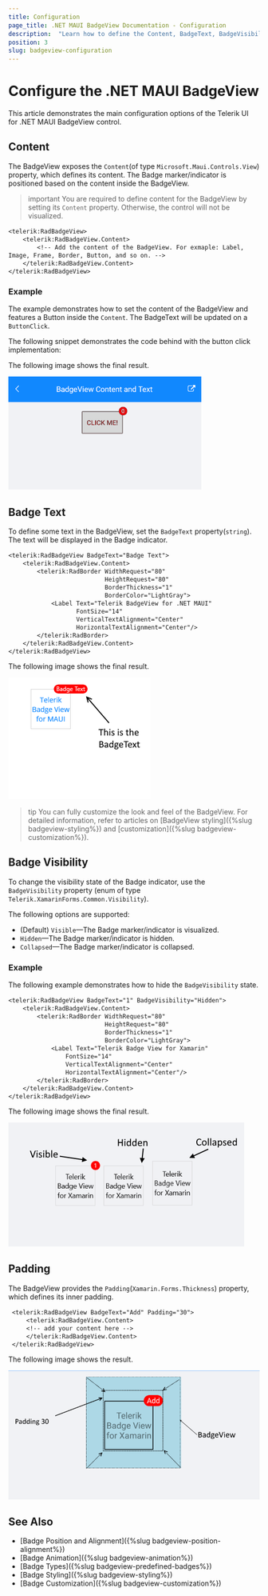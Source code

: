 ```yaml
---
title: Configuration
page_title: .NET MAUI BadgeView Documentation - Configuration
description:  "Learn how to define the Content, BadgeText, BadgeVisibility, and Padding properties of the Telerik UI for .NET MAUI BadgeView."
position: 3
slug: badgeview-configuration
---
```


# Configure the .NET MAUI BadgeView

This article demonstrates the main configuration options of the Telerik UI for .NET MAUI BadgeView control.

## Content

The BadgeView exposes the `Content`(of type `Microsoft.Maui.Controls.View`) property, which defines its content. The Badge marker/indicator is positioned based on the content inside the BadgeView.

>important You are required to define content for the BadgeView by setting its `Content` property. Otherwise, the control will not be visualized.

```XAML
<telerik:RadBadgeView>
    <telerik:RadBadgeView.Content>
        <!-- Add the content of the BadgeView. For exmaple: Label, Image, Frame, Border, Button, and so on. -->
    </telerik:RadBadgeView.Content>
</telerik:RadBadgeView>
```

### Example

The example demonstrates how to set the content of the BadgeView and features a Button inside the `Content`. The BadgeText will be updated on a `ButtonClick`.  

<snippet id='badgeview-content'/>

The following snippet demonstrates the code behind with the button click implementation:

<snippet id='badgeview-content-code-behind'/>

The following image shows the final result.

![BadgeView Badge Content](images/badgeview-content-text.gif)

## Badge Text

To define some text in the BadgeView, set the `BadgeText` property(`string`). The text will be displayed in the Badge indicator.

```XAML
<telerik:RadBadgeView BadgeText="Badge Text">
    <telerik:RadBadgeView.Content>
        <telerik:RadBorder WidthRequest="80"
						   HeightRequest="80"
						   BorderThickness="1"
						   BorderColor="LightGray">
            <Label Text="Telerik BadgeView for .NET MAUI"
                   FontSize="14"
                   VerticalTextAlignment="Center"
                   HorizontalTextAlignment="Center"/>
        </telerik:RadBorder>
    </telerik:RadBadgeView.Content>
</telerik:RadBadgeView>
```

The following image shows the final result.

![BadgeView Badge Text](images/badgeview-badgetext.png)

>tip You can fully customize the look and feel of the BadgeView. For detailed information, refer to articles on [BadgeView styling]({%slug badgeview-styling%}) and [customization]({%slug badgeview-customization%}).

## Badge Visibility

To change the visibility state of the Badge indicator, use the `BadgeVisibility` property (enum of type `Telerik.XamarinForms.Common.Visibility`).

The following options are supported:

* (Default) `Visible`&mdash;The Badge marker/indicator is visualized.
* `Hidden`&mdash;The Badge marker/indicator is hidden.
* `Collapsed`&mdash;The Badge marker/indicator is collapsed.

### Example

The following example demonstrates how to hide the `BadgeVisibility` state.

```XAML
<telerik:RadBadgeView BadgeText="1" BadgeVisibility="Hidden">
    <telerik:RadBadgeView.Content>
        <telerik:RadBorder WidthRequest="80"
						   HeightRequest="80"
						   BorderThickness="1"
						   BorderColor="LightGray">
            <Label Text="Telerik Badge View for Xamarin"
                FontSize="14"
                VerticalTextAlignment="Center"
                HorizontalTextAlignment="Center"/>
        </telerik:RadBorder>
    </telerik:RadBadgeView.Content>
</telerik:RadBadgeView>
```

The following image shows the final result.

![BadgeView Badge Visibility](images/badgeview-badge-visibility.png)


## Padding

The BadgeView provides the `Padding`(`Xamarin.Forms.Thickness`) property, which defines its inner padding.

```XAML
 <telerik:RadBadgeView BadgeText="Add" Padding="30">
	 <telerik:RadBadgeView.Content>
	 <!-- add your content here -->
	 </telerik:RadBadgeView.Content>
 </telerik:RadBadgeView>
```

The following image shows the result.

![BadgeView Padding](images/badgeview-padding.png)

## See Also

- [Badge Position and Alignment]({%slug badgeview-position-alignment%})
- [Badge Animation]({%slug badgeview-animation%})
- [Badge Types]({%slug badgeview-predefined-badges%})
- [Badge Styling]({%slug badgeview-styling%})
- [Badge Customization]({%slug badgeview-customization%})

